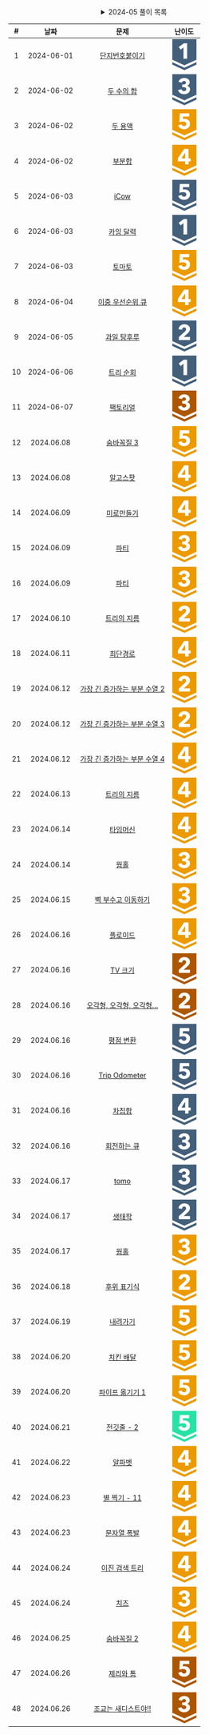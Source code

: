 <div align="center">

<details>
<summary>2024-05 풀이 목록</summary>
  
| #  | 날짜 | 문제 | 난이도 |
|:---:|:---:|:---:|:---:|
| 1 | 2024.05.21 | [스도쿠](https://www.acmicpc.net/problem/2580) | <div align="center" ><img src="https://github.com/mag123c/Codingtest/blob/main/icon/12.svg" /></div> |
| 2 | 2024.05.21 | [N-Queen](https://www.acmicpc.net/problem/9663) | <div align="center"><img src="https://github.com/mag123c/Codingtest/blob/main/icon/12.svg" /></div> |
| 3 | 2024.05.22 | [01타일](https://www.acmicpc.net/problem/1904) | <div align="center"><img src="https://github.com/mag123c/Codingtest/blob/main/icon/8.svg" /></div> |
| 4 | 2024.05.22 | [신나는 함수 실행](https://www.acmicpc.net/problem/9184) | <div align="center"><img src="https://github.com/mag123c/Codingtest/blob/main/icon/9.svg" /></div> |
| 5 | 2024.05.22 | [알고리즘 수업 - 피보나치 수 1](https://www.acmicpc.net/problem/24416) | <div align="center"><img src="https://github.com/mag123c/Codingtest/blob/main/icon/5.svg" /></div> |
| 6 | 2024-05-23 | [연속합](https://www.acmicpc.net/problem/1912) | <div align="center"><img src="https://github.com/mag123c/Codingtest/blob/main/icon/9.svg" /></div> |
| 7 | 2024-05-23 | [포도주 시식](https://www.acmicpc.net/problem/2156) | <div align="center"><img src="https://github.com/mag123c/Codingtest/blob/main/icon/10.svg" /></div> |
| 8 | 2024-05-24 | [쉬운 계단 수](https://www.acmicpc.net/problem/10844) | <div align="center"><img src="https://github.com/mag123c/Codingtest/blob/main/icon/10.svg" /></div> |
| 9 | 2024-05-24 | [가장 긴 증가하는 부분 수열](https://www.acmicpc.net/problem/11053) | <div align="center"><img src="https://github.com/mag123c/Codingtest/blob/main/icon/9.svg" /></div> |
| 10 | 2024-05-24 | [가장 긴 바이토닉 부분 수열](https://www.acmicpc.net/problem/11054) | <div align="center"><img src="https://github.com/mag123c/Codingtest/blob/main/icon/12.svg" /></div> |
| 11 | 2024-05-25 | [평범한 배낭](https://www.acmicpc.net/problem/12865) | <div align="center"><img src="https://github.com/mag123c/Codingtest/blob/main/icon/11.svg" /></div> |
| 12 | 2024-05-26 | [LCS](https://www.acmicpc.net/problem/1958) | <div align="center"><img src="https://github.com/mag123c/Codingtest/blob/main/icon/11.svg" /></div> |
| 13 | 2024-05-27 | [전깃줄](https://www.acmicpc.net/problem/1365) | <div align="center"><img src="https://github.com/mag123c/Codingtest/blob/main/icon/11.svg" /></div> |
| 14 | 2024-05-27 | [수열](https://www.acmicpc.net/problem/1015) | <div align="center"><img src="https://github.com/mag123c/Codingtest/blob/main/icon/8.svg" /></div> |
| 15 | 2024-05-28 | [인간-컴퓨터 상호작용](https://www.acmicpc.net/problem/16139) | <div align="center"><img src="https://github.com/mag123c/Codingtest/blob/main/icon/10.svg" /></div> |
| 16 | 2024-05-28 | [체스판 다시 칠하기 2](https://www.acmicpc.net/problem/25682) | <div align="center"><img src="https://github.com/mag123c/Codingtest/blob/main/icon/11.svg" /></div> |
| 17 | 2024-05-28 | [평균](https://www.acmicpc.net/problem/1546) | <div align="center"><img src="https://github.com/mag123c/Codingtest/blob/main/icon/5.svg" /></div> |
| 18 | 2024-05-28 | [최대공약수와 최소공배수](https://www.acmicpc.net/problem/2609) | <div align="center"><img src="https://github.com/mag123c/Codingtest/blob/main/icon/5.svg" /></div> |
| 19 | 2024-05-28 | [직각삼각형](https://www.acmicpc.net/problem/1711) | <div align="center"><img src="https://github.com/mag123c/Codingtest/blob/main/icon/3.svg" /></div> |
| 20 | 2024-05-28 | [이항 계수 1](https://www.acmicpc.net/problem/11050) | <div align="center"><img src="https://github.com/mag123c/Codingtest/blob/main/icon/5.svg" /></div> |
| 21 | 2024-05-28 | [부녀회장이 될테야](https://www.acmicpc.net/problem/2775) | <div align="center"><img src="https://github.com/mag123c/Codingtest/blob/main/icon/5.svg" /></div> |
| 22 | 2024-05-29 | [Hashing](https://www.acmicpc.net/problem/5053) | <div align="center"><img src="https://github.com/mag123c/Codingtest/blob/main/icon/4.svg" /></div> |
| 23 | 2024-05-29 | [덩치](https://www.acmicpc.net/problem/7568) | <div align="center"><img src="https://github.com/mag123c/Codingtest/blob/main/icon/6.svg" /></div> |
| 24 | 2024-05-29 | [팩토리얼 0의 개수](https://www.acmicpc.net/problem/1676) | <div align="center"><img src="https://github.com/mag123c/Codingtest/blob/main/icon/6.svg" /></div> |
| 25 | 2024-05-29 | [용액](https://www.acmicpc.net/problem/2467) | <div align="center"><img src="https://github.com/mag123c/Codingtest/blob/main/icon/11.svg" /></div> |
| 26 | 2024-05-29 | [주유소](https://www.acmicpc.net/problem/13305) | <div align="center"><img src="https://github.com/mag123c/Codingtest/blob/main/icon/8.svg" /></div> |
| 27 | 2024-05-30 | [색종이 만들기](https://www.acmicpc.net/problem/2630) | <div align="center"><img src="https://github.com/mag123c/Codingtest/blob/main/icon/9.svg" /></div> |
| 28 | 2024-05-30 | [쿼드트리](https://www.acmicpc.net/problem/1992) | <div align="center"><img src="https://github.com/mag123c/Codingtest/blob/main/icon/10.svg" /></div> |
| 29 | 2024-05-30 | [종이의 개수](https://www.acmicpc.net/problem/1780) | <div align="center"><img src="https://github.com/mag123c/Codingtest/blob/main/icon/9.svg" /></div> |
| 30 | 2024-05-30 | [행렬 곱셈](https://www.acmicpc.net/problem/2740) | <div align="center"><img src="https://github.com/mag123c/Codingtest/blob/main/icon/6.svg" /></div> |
| 31 | 2024-05-30 | [행렬 제곱](https://www.acmicpc.net/problem/10830) | <div align="center"><img src="https://github.com/mag123c/Codingtest/blob/main/icon/12.svg" /></div> |
| 32 | 2024-05-31 | [피보나치 수 6](https://www.acmicpc.net/problem/11444) | <div align="center"><img src="https://github.com/mag123c/Codingtest/blob/main/icon/14.svg" /></div> |
| 33 | 2024-05-31 | [공유기 설치](https://www.acmicpc.net/problem/2110) | <div align="center"><img src="https://github.com/mag123c/Codingtest/blob/main/icon/12.svg" /></div> |
| 34 | 2024-05-31 | [2×n 타일링 2](https://www.acmicpc.net/problem/11726) | <div align="center"><img src="https://github.com/mag123c/Codingtest/blob/main/icon/8.svg" /></div> |
| 35 | 2024-05-31 | [헌내기는 친구가 필요해](https://www.acmicpc.net/problem/21736) | <div align="center"><img src="https://github.com/mag123c/Codingtest/blob/main/icon/9.svg" /></div> |
</details>

| #  | 날짜 | 문제 | 난이도 |
|:---:|:---:|:---:|:---:|
| 1 | 2024-06-01 | [단지번호붙이기](https://www.acmicpc.net/problem/2667) | <div align="center"><img src="https://github.com/mag123c/Codingtest/blob/main/icon/10.svg" /></div> |
| 2 | 2024-06-02 | [두 수의 합](https://www.acmicpc.net/problem/3273) | <div align="center"><img src="https://github.com/mag123c/Codingtest/blob/main/icon/8.svg" /></div> |
| 3 | 2024-06-02 | [두 용액](https://www.acmicpc.net/problem/2470) | <div align="center"><img src="https://github.com/mag123c/Codingtest/blob/main/icon/11.svg" /></div> |
| 4 | 2024-06-02 | [부분합](https://www.acmicpc.net/problem/1806) | <div align="center"><img src="https://github.com/mag123c/Codingtest/blob/main/icon/12.svg" /></div> |
| 5 | 2024-06-03 | [iCow](https://www.acmicpc.net/problem/6161) | <div align="center"><img src="https://github.com/mag123c/Codingtest/blob/main/icon/6.svg" /></div> |
| 6 | 2024-06-03 | [카잉 달력](https://www.acmicpc.net/problem/6064) | <div align="center"><img src="https://github.com/mag123c/Codingtest/blob/main/icon/10.svg" /></div> |
| 7 | 2024-06-03 | [토마토](https://www.acmicpc.net/problem/7569) | <div align="center"><img src="https://github.com/mag123c/Codingtest/blob/main/icon/11.svg" /></div> |
| 8 | 2024-06-04 | [이중 우선순위 큐](https://www.acmicpc.net/problem/7662) | <div align="center"><img src="https://github.com/mag123c/Codingtest/blob/main/icon/12.svg" /></div> |
| 9 | 2024-06-05 | [과일 탕후루](https://www.acmicpc.net/problem/30804) | <div align="center"><img src="https://github.com/mag123c/Codingtest/blob/main/icon/9.svg" /></div> |
| 10 | 2024-06-06 | [트리 순회](https://www.acmicpc.net/problem/1991) | <div align="center"><img src="https://github.com/mag123c/Codingtest/blob/main/icon/10.svg" /></div> |
| 11 | 2024-06-07 | [팩토리얼](https://www.acmicpc.net/problem/10872) | <div align="center"><img src="https://github.com/mag123c/Codingtest/blob/main/icon/3.svg" /></div> |
| 12 | 2024.06.08 | [숨바꼭질 3](https://www.acmicpc.net/problem/13549) | <div align="center"><img src="https://github.com/mag123c/Codingtest/blob/main/icon/11.svg" /></div> |
| 13 | 2024.06.08 | [알고스팟](https://www.acmicpc.net/problem/1261) | <div align="center"><img src="https://github.com/mag123c/Codingtest/blob/main/icon/12.svg" /></div> |
| 14 | 2024.06.09 | [미로만들기](https://www.acmicpc.net/problem/2665) | <div align="center"><img src="https://github.com/mag123c/Codingtest/blob/main/icon/12.svg" /></div> |
| 15 | 2024.06.09 | [파티](https://www.acmicpc.net/problem/1238) | <div align="center"><img src="https://github.com/mag123c/Codingtest/blob/main/icon/13.svg" /></div> |
| 16 | 2024.06.09 | [파티](https://www.acmicpc.net/problem/1238) | <div align="center"><img src="https://github.com/mag123c/Codingtest/blob/main/icon/13.svg" /></div> |
| 17 | 2024.06.10 | [트리의 지름](https://www.acmicpc.net/problem/1167) | <div align="center"><img src="https://github.com/mag123c/Codingtest/blob/main/icon/14.svg" /></div> |
| 18 | 2024.06.11 | [최단경로](https://www.acmicpc.net/problem/1753) | <div align="center"><img src="https://github.com/mag123c/Codingtest/blob/main/icon/12.svg" /></div> |
| 19 | 2024.06.12 | [가장 긴 증가하는 부분 수열 2](https://www.acmicpc.net/problem/12015) | <div align="center"><img src="https://github.com/mag123c/Codingtest/blob/main/icon/14.svg" /></div> |
| 20 | 2024.06.12 | [가장 긴 증가하는 부분 수열 3](https://www.acmicpc.net/problem/12738) | <div align="center"><img src="https://github.com/mag123c/Codingtest/blob/main/icon/14.svg" /></div> |
| 21 | 2024.06.12 | [가장 긴 증가하는 부분 수열 4](https://www.acmicpc.net/problem/14002) | <div align="center"><img src="https://github.com/mag123c/Codingtest/blob/main/icon/12.svg" /></div> |
| 22 | 2024.06.13 | [트리의 지름](https://www.acmicpc.net/problem/1167) | <div align="center"><img src="https://github.com/mag123c/Codingtest/blob/main/icon/12.svg" /></div> |
| 23 | 2024.06.14 | [타임머신](https://www.acmicpc.net/problem/1440) | <div align="center"><img src="https://github.com/mag123c/Codingtest/blob/main/icon/12.svg" /></div> |
| 24 | 2024.06.14 | [웜홀](https://www.acmicpc.net/problem/1865) | <div align="center"><img src="https://github.com/mag123c/Codingtest/blob/main/icon/13.svg" /></div> |
| 25 | 2024.06.15 | [벽 부수고 이동하기](https://www.acmicpc.net/problem/2206) | <div align="center"><img src="https://github.com/mag123c/Codingtest/blob/main/icon/13.svg" /></div> |
| 26 | 2024.06.16 | [플로이드](https://www.acmicpc.net/problem/6091) | <div align="center"><img src="https://github.com/mag123c/Codingtest/blob/main/icon/12.svg" /></div> |
| 27 | 2024.06.16 | [TV 크기](https://www.acmicpc.net/problem/1297) | <div align="center"><img src="https://github.com/mag123c/Codingtest/blob/main/icon/4.svg" /></div> |
| 28 | 2024.06.16 | [오각형, 오각형, 오각형…](https://www.acmicpc.net/problem/1964) | <div align="center"><img src="https://github.com/mag123c/Codingtest/blob/main/icon/4.svg" /></div> |
| 29 | 2024.06.16 | [평점 변환](https://www.acmicpc.net/problem/31799) | <div align="center"><img src="https://github.com/mag123c/Codingtest/blob/main/icon/6.svg" /></div> |
| 30 | 2024.06.16 | [Trip Odometer](https://www.acmicpc.net/problem/2765) | <div align="center"><img src="https://github.com/mag123c/Codingtest/blob/main/icon/6.svg" /></div> |
| 31 | 2024.06.16 | [차집합](https://www.acmicpc.net/problem/1269) | <div align="center"><img src="https://github.com/mag123c/Codingtest/blob/main/icon/7.svg" /></div> |
| 32 | 2024.06.16 | [회전하는 큐](https://www.acmicpc.net/problem/1021) | <div align="center"><img src="https://github.com/mag123c/Codingtest/blob/main/icon/8.svg" /></div> |
| 33 | 2024.06.17 | [tomo](https://www.acmicpc.net/problem/1172) | <div align="center"><img src="https://github.com/mag123c/Codingtest/blob/main/icon/8.svg" /></div> |
| 34 | 2024.06.17 | [생태학](https://www.acmicpc.net/problem/4358) | <div align="center"><img src="https://github.com/mag123c/Codingtest/blob/main/icon/9.svg" /></div> |
| 35 | 2024.06.17 | [웜홀](https://www.acmicpc.net/problem/1865) | <div align="center"><img src="https://github.com/mag123c/Codingtest/blob/main/icon/13.svg" /></div> |
| 36 | 2024.06.18 | [후위 표기식](https://www.acmicpc.net/problem/1918) | <div align="center"><img src="https://github.com/mag123c/Codingtest/blob/main/icon/14.svg" /></div> |
| 37 | 2024.06.19 | [내려가기](https://www.acmicpc.net/problem/2096) | <div align="center"><img src="https://github.com/mag123c/Codingtest/blob/main/icon/11.svg" /></div> |
| 38 | 2024.06.20 | [치킨 배달](https://www.acmicpc.net/problem/15686) | <div align="center"><img src="https://github.com/mag123c/Codingtest/blob/main/icon/11.svg" /></div> |
| 39 | 2024.06.20 | [파이프 옮기기 1](https://www.acmicpc.net/problem/17070) | <div align="center"><img src="https://github.com/mag123c/Codingtest/blob/main/icon/11.svg" /></div> |
| 40 | 2024.06.21 | [전깃줄 - 2](https://www.acmicpc.net/problem/1365) | <div align="center"><img src="https://github.com/mag123c/Codingtest/blob/main/icon/16.svg" /></div> |
| 41 | 2024.06.22 | [알파벳](https://www.acmicpc.net/problem/1262) | <div align="center"><img src="https://github.com/mag123c/Codingtest/blob/main/icon/12.svg" /></div> |
| 42 | 2024.06.23 | [별 찍기 - 11](https://www.acmicpc.net/problem/2438) | <div align="center"><img src="https://github.com/mag123c/Codingtest/blob/main/icon/12.svg" /></div> |
| 43 | 2024.06.23 | [문자열 폭발](https://www.acmicpc.net/problem/9935) | <div align="center"><img src="https://github.com/mag123c/Codingtest/blob/main/icon/12.svg" /></div> |
| 44 | 2024.06.24 | [이진 검색 트리](https://www.acmicpc.net/problem/1539) | <div align="center"><img src="https://github.com/mag123c/Codingtest/blob/main/icon/12.svg" /></div> |
| 45 | 2024.06.24 | [치즈](https://www.acmicpc.net/problem/2636) | <div align="center"><img src="https://github.com/mag123c/Codingtest/blob/main/icon/13.svg" /></div> |
| 46 | 2024.06.25 | [숨바꼭질 2](https://www.acmicpc.net/problem/12851) | <div align="center"><img src="https://github.com/mag123c/Codingtest/blob/main/icon/12.svg" /></div> |
| 47 | 2024.06.26 | [제리와 톰](https://www.acmicpc.net/problem/16430) | <div align="center"><img src="https://github.com/mag123c/Codingtest/blob/main/icon/1.svg" /></div> |
| 48 | 2024.06.26 | [조교는 새디스트야!!](https://www.acmicpc.net/problem/14656) | <div align="center"><img src="https://github.com/mag123c/Codingtest/blob/main/icon/3.svg" /></div> |
